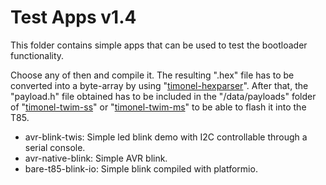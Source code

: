 # Test Apps v1.4

This folder contains simple apps that can be used to test the bootloader functionality.

Choose any of then and compile it. The resulting ".hex" file has to be converted into a byte-array by using "[timonel-hexparser](/timonel-hexparser)". After that, the "payload.h" file obtained has to be included in the "/data/payloads" folder of "[timonel-twim-ss](/timonel-twim-ss/data/payloads)" or "[timonel-twim-ms](/timonel-twim-ms/data/payloads)" to be able to flash it into the T85.

* avr-blink-twis: Simple led blink demo with I2C controllable through a serial console.
* avr-native-blink: Simple AVR blink.
* bare-t85-blink-io: Simple blink compiled with platformio.